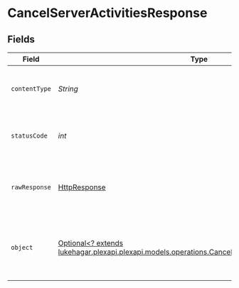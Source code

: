 # CancelServerActivitiesResponse


## Fields

| Field                                                                                                                                                               | Type                                                                                                                                                                | Required                                                                                                                                                            | Description                                                                                                                                                         |
| ------------------------------------------------------------------------------------------------------------------------------------------------------------------- | ------------------------------------------------------------------------------------------------------------------------------------------------------------------- | ------------------------------------------------------------------------------------------------------------------------------------------------------------------- | ------------------------------------------------------------------------------------------------------------------------------------------------------------------- |
| `contentType`                                                                                                                                                       | *String*                                                                                                                                                            | :heavy_check_mark:                                                                                                                                                  | HTTP response content type for this operation                                                                                                                       |
| `statusCode`                                                                                                                                                        | *int*                                                                                                                                                               | :heavy_check_mark:                                                                                                                                                  | HTTP response status code for this operation                                                                                                                        |
| `rawResponse`                                                                                                                                                       | [HttpResponse<InputStream>](https://docs.oracle.com/en/java/javase/11/docs/api/java.net.http/java/net/http/HttpResponse.html)                                       | :heavy_check_mark:                                                                                                                                                  | Raw HTTP response; suitable for custom response parsing                                                                                                             |
| `object`                                                                                                                                                            | [Optional<? extends lukehagar.plexapi.plexapi.models.operations.CancelServerActivitiesResponseBody>](../../models/operations/CancelServerActivitiesResponseBody.md) | :heavy_minus_sign:                                                                                                                                                  | Unauthorized - Returned if the X-Plex-Token is missing from the header or query.                                                                                    |
